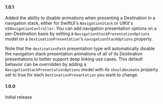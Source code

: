 #### 1.0.1
Added the ability to disable animations when presenting a Destination in a navigation stack, either for SwiftUI's `NavigationStack` or UIKit's `UINavigationController`. You can add navigation presentation options on a per-Destination basis by setting a `NavigationStackPresentationOptions` model on a `DestinationPresentation`'s `navigationStackOptions` property. 

Note that the `destinationPath` presentation type will automatically disable the navigation stack presentation animations of all of its Destination presentations to better support deep linking use cases. This default behavior can be overridden by adding a `NavigationStackPresentationOptions` model with its `shouldAnimate` property set to true for each `DestinationPresentation` you want to change.

#### 1.0.0
Initial release
